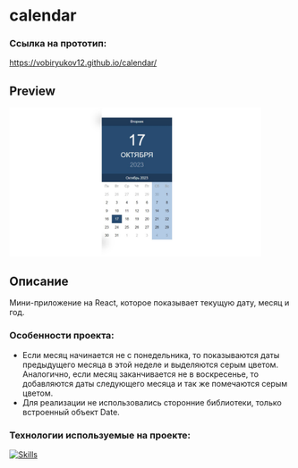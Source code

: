 # calendar
### Ссылка на прототип:

https://vobiryukov12.github.io/calendar/

## Preview

<img src='./public/calendar.jpg' width='450'>

## Описание
Мини-приложение на React, которое показывает текущую дату, месяц и год. 

### Особенности проекта:
- Если месяц начинается не с понедельника, то показываются даты предыдущего месяца в этой неделе и выделяются серым цветом. Аналогично, если месяц заканчивается не в воскресенье, то добавляются даты следующего месяца и так же помечаются серым цветом.
- Для реализации не использовались сторонние библиотеки, только встроенный объект Date.

### Технологии используемые на проекте:
[![Skills](https://skillicons.dev/icons?i=react,js,css)](https://skillicons.dev)
